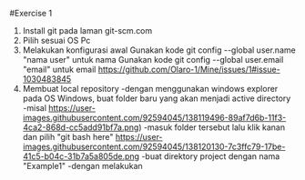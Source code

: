 #Exercise 1
1. Install git pada laman git-scm.com
2. Pilih sesuai OS Pc
3. Melakukan konfigurasi awal
  Gunakan kode git config --global user.name "nama user" untuk nama 
  Gunakan kode git config --global user.email "email" untuk email
  https://github.com/Olaro-1/Mine/issues/1#issue-1030483845
4. Membuat local repository
  -dengan menggunakan windows explorer pada OS Windows, buat folder baru yang akan menjadi active directory
  -misal https://user-images.githubusercontent.com/92594045/138119496-89af7d6b-11f3-4ca2-868d-cc5add91bf7a.png)
  -masuk folder tersebut lalu klik kanan dan pilih "git bash here" https://user-images.githubusercontent.com/92594045/138120130-7c3ffc79-17be-41c5-b04c-31b7a5a805de.png
  -buat direktory project dengan nama "Example1"
  -dengan melakukan 

